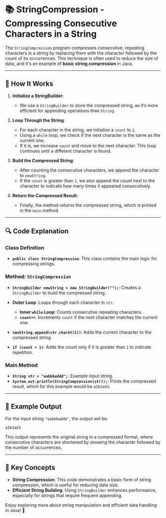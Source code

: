 

# 📚 StringCompression - Compressing Consecutive Characters in a String

The `StringCompression` program compresses consecutive, repeating characters in a string by replacing them with the character followed by the count of its occurrences. This technique is often used to reduce the size of data, and it's an example of **basic string compression** in Java.

---

## 🧩 How It Works

1. **Initialize a StringBuilder**:
   - We use a `StringBuilder` to store the compressed string, as it’s more efficient for appending operations than `String`.

2. **Loop Through the String**:
   - For each character in the string, we initialize a `count` to `1`.
   - Using a `while` loop, we check if the next character is the same as the current one.
   - If it is, we increase `count` and move to the next character. This loop continues until a different character is found.

3. **Build the Compressed String**:
   - After counting the consecutive characters, we append the character to `newString`.
   - If the `count` is greater than `1`, we also append the count next to the character to indicate how many times it appeared consecutively.

4. **Return the Compressed Result**:
   - Finally, the method returns the compressed string, which is printed in the `main` method.

---

## 🔍 Code Explanation

### Class Definition

- **`public class StringCompression`**: This class contains the main logic for compressing strings.

### Method: `StringCompression`

- **`StringBuilder newString = new StringBuilder("");`**: Creates a `StringBuilder` to build the compressed string.

- **Outer Loop**: Loops through each character in `str`.

    - **Inner `while` Loop**: Counts consecutive repeating characters.
    - **`count++`**: Increments `count` if the next character matches the current one.
    
- **`newString.append(str.charAt(i))`**: Adds the current character to the compressed string.
  
- **`if (count > 1)`**: Adds the count only if it is greater than `1` to indicate repetition.

### Main Method

- **`String str = "aabbbaddd";`**: Example input string.
- **`System.out.println(StringCompression(str));`**: Prints the compressed result, which for this example would be `a2b3ad3`.

---

## 🔑 Example Output

For the input string `"aabbbaddd"`, the output will be:

```plaintext
a2b3ad3
```

This output represents the original string in a compressed format, where consecutive characters are shortened by showing the character followed by the number of occurrences.

---

## 🌟 Key Concepts

- **String Compression**: This code demonstrates a basic form of string compression, which is useful for reducing data size.
- **Efficient String Building**: Using `StringBuilder` enhances performance, especially for strings that require frequent appending.
  
Enjoy exploring more about string manipulation and efficient data handling in Java! 🎉